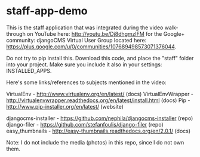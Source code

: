 staff-app-demo
==============

This is the staff application that was integrated during the video walk-through on YouTube here: http://youtu.be/Dj8dhgmzlFM for the Google+ community: djangoCMS Virtual User Group located here: https://plus.google.com/u/0/communities/107689498573071376044.

Do not try to pip install this. Download this code, and place the "staff" folder into your project. Make sure you include it also in your settings: INSTALLED_APPS.

Here's some links/references to subjects mentioned in the video:

VirtualEnv - http://www.virtualenv.org/en/latest/ (docs)
VirtualEnvWrapper - http://virtualenvwrapper.readthedocs.org/en/latest/install.html (docs)
Pip - http://www.pip-installer.org/en/latest/ (website)

djangocms-installer - https://github.com/nephila/djangocms-installer (repo)
django-filer - https://github.com/stefanfoulis/django-filer (repo)
easy_thumbnails - http://easy-thumbnails.readthedocs.org/en/2.0.1/ (docs)

Note: I do not include the media (photos) in this repo, since I do not own them.
